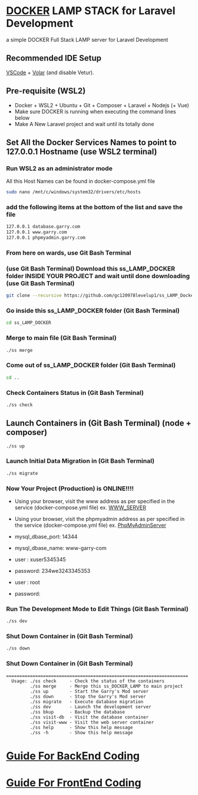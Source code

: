 # [DOCKER](https://docs.docker.com/get-started/get-docker/) LAMP STACK for Laravel Development
a simple DOCKER Full Stack LAMP server for Laravel Development  

## Recommended IDE Setup

[VSCode](https://code.visualstudio.com/) + [Volar](https://marketplace.visualstudio.com/items?itemName=Vue.volar) (and disable Vetur).

## Pre-requisite (WSL2)
* Docker + WSL2 + Ubuntu + Git + Composer + Laravel + Nodejs (+ Vue)
* Make sure DOCKER is running when executing the command lines below
* Make A New Laravel project and wait until its totally done

## Set All the Docker Services Names to point to 127.0.0.1 Hostname (use WSL2 terminal)

### Run WSL2 as an administrator mode

All this Host Names can be found in docker-compose.yml file
```sh
sudo nano /mnt/c/windows/system32/drivers/etc/hosts
```

### add the following items at the bottom of the list and save the file

```sh
127.0.0.1 database.garry.com
127.0.0.1 www.garry.com
127.0.0.1 phpmyadmin.garry.com
```

### From here on wards, use Git Bash Terminal
### (use Git Bash Terminal) Download this ss_LAMP_DOCKER folder INSIDE YOUR PROJECT and wait until done downloading (use Git Bash Terminal)

```sh
git clone --recursive https://github.com/gc120978levelup1/ss_LAMP_Docker.git
```

### Go inside this ss_LAMP_DOCKER folder (Git Bash Terminal)

```sh
cd ss_LAMP_DOCKER
```

### Merge to main file (Git Bash Terminal)

```sh
./ss merge
```

### Come out of ss_LAMP_DOCKER folder (Git Bash Terminal)

```sh
cd ..
```

### Check Containers Status in (Git Bash Terminal)

```sh
./ss check
```

## Launch Containers in  (Git Bash Terminal) (node + composer)

```sh
./ss up
```

### Launch Initial Data Migration in  (Git Bash Terminal)

```sh
./ss migrate
```

### Now Your Project (Production) is ONLINE!!!!
* Using your browser, visit the www address as per specified in the service (docker-compose.yml file)
ex. [WWW_SERVER](http://www.garry.com)

* Using your browser, visit the phpmyadmin address as per specified in the service (docker-compose.yml file)
ex. [PhpMyAdminServer](http://www.garry.com:8001)

* mysql_dbase_port: 14344
* mysql_dbase_name: www-garry-com
* user : xuser5345345
* password: 234we3243345353
* user : root
* password:


### Run The Development Mode to Edit Things  (Git Bash Terminal)

```sh
./ss dev
```

### Shut Down Container in  (Git Bash Terminal)

```sh
./ss down
```

### Shut Down Container in  (Git Bash Terminal)

    =====================================================================
      Usage: ./ss check     - Check the status of the containers
             ./ss merge     - Merge this ss_DOCKER_LAMP to main project
             ./ss up        - Start the Garry's Mod server
             ./ss down      - Stop the Garry's Mod server
             ./ss migrate   - Execute database migration
             ./ss dev       - Launch the development server
             ./ss bkup      - Backup the database
             ./ss visit-db  - Visit the database container
             ./ss visit-www - Visit the web server container
             ./ss help      - Show this help message
             ./ss -h        - Show this help message

# [Guide For BackEnd Coding](https://github.com/gc120978levelup1/ss_LAMP_Docker/blob/master/README%20file%20Backend%20Guide.md)

# [Guide For FrontEnd Coding](https://github.com/gc120978levelup1/ss_LAMP_Docker/blob/master/README%20file%20Frontend%20Guide.md)
